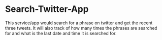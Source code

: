# Search-Twitter-App
This service/app would search for a phrase on twitter and get the recent three tweets. It will also track of how many times the phrases are searched for and what is the last date and time it is searched for.

